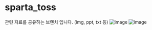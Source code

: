 # sparta_toss
관련 자료를 공유하는 브랜치 입니다. (img, ppt, txt 등)
![image](https://user-images.githubusercontent.com/69447345/193442988-ab5571c2-316e-4aef-ae48-1c9cb6dff1af.png)
![image](https://user-images.githubusercontent.com/69447345/193442880-04e7aa7d-6e5a-4bad-a8de-d9fceaf5de69.png)

